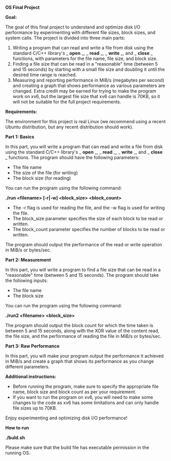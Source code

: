 **OS Final Project**

**Goal:**

The goal of this final project to understand and optimize disk I/O performance by experimenting with different file sizes, block sizes, and system calls. The project is divided into three main parts:

1. Writing a program that can read and write a file from disk using the standard C/C++ library's _ **open** _, _ **read** _, _ **write** _, and _ **close** _ functions, with parameters for the file name, file size, and block size.
2. Finding a file size that can be read in a "reasonable" time (between 5 and 15 seconds) by starting with a small file size and doubling it until the desired time range is reached.
3. Measuring and reporting performance in MiB/s (megabytes per second) and creating a graph that shows performance as various parameters are changed. Extra credit may be earned for trying to make the program work on xv6, but the largest file size that xv6 can handle is 70KB, so it will not be suitable for the full project requirements.

**Requirements:**

The environment for this project is real Linux (we recommend using a recent Ubuntu distribution, but any recent distribution should work).

**Part 1: Basics**

In this part, you will write a program that can read and write a file from disk using the standard C/C++ library's _ **open** _, _ **read** _, _ **write** _, and _ **close** _ functions. The program should have the following parameters:

- The file name
- The size of the file (for writing)
- The block size (for reading)

You can run the program using the following command:

**./run \<filename\> [-r|-w] \<block\_size\> \<block\_count\>**

- The -r flag is used for reading the file, and the -w flag is used for writing the file.
- The block\_size parameter specifies the size of each block to be read or written.
- The block\_count parameter specifies the number of blocks to be read or written.

The program should output the performance of the read or write operation in MiB/s or bytes/sec.

**Part 2: Measurement**

In this part, you will write a program to find a file size that can be read in a "reasonable" time (between 5 and 15 seconds). The program should take the following inputs:

- The file name
- The block size

You can run the program using the following command:

**./run2 \<filename\> \<block\_size\>**

The program should output the block count for which the time taken is between 5 and 15 seconds, along with the XOR value of the content read, the file size, and the performance of reading the file in MiB/s or bytes/sec.

**Part 3: Raw Performance**

In this part, you will make your program output the performance it achieved in MiB/s and create a graph that shows its performance as you change different parameters.

**Additional instructions:**

- Before running the program, make sure to specify the appropriate file name, block size and block count as per your requirement.
- If you want to run the program on xv6, you will need to make some changes to the code as xv6 has some limitations and can only handle file sizes up to 70KB.

Enjoy experimenting and optimizing disk I/O performance!

**How to run**

**./buld.sh**

Please make sure that the build file has executable permission in the running OS.
